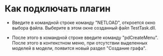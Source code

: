 # Как подключать плагин

- Введите в командной строке команду "NETLOAD", откроется окно выбора файла. Выберите в этом окне созданный файл TestTask.dll.

- После этого в командной строке введите команду "pdCreateMenu". После этого в контекстном меню, при отсутствии выделенных моделей в модели, появится новый раздел "Создание графа".
